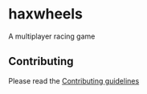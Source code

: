 # haxwheels

A multiplayer racing game

## Contributing

Please read the [Contributing guidelines](https://github.com/ScottyFillups/haxwheels/blob/master/CONTRIBUTING.md)
